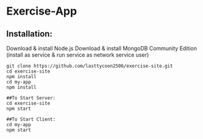 # Exercise-App

## Installation:
Download & install Node.js
Download & install MongoDB Community Edition (install as service & run service as network service user)
```
git clone https://github.com/lasttycoon2506/exercise-site.git
cd exercise-site
npm install
cd my-app
npm install

##To Start Server:
cd exercise-site
npm start

##To Start Client:
cd my-app
npm start
```

